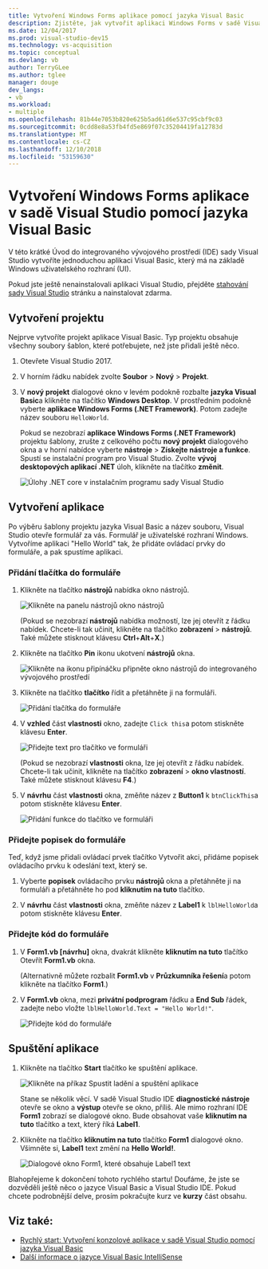 ```yaml
---
title: Vytvoření Windows Forms aplikace pomocí jazyka Visual Basic
description: Zjistěte, jak vytvořit aplikaci Windows Forms v sadě Visual Studio pomocí jazyka Visual Basic, krok za krokem.
ms.date: 12/04/2017
ms.prod: visual-studio-dev15
ms.technology: vs-acquisition
ms.topic: conceptual
ms.devlang: vb
author: TerryGLee
ms.author: tglee
manager: douge
dev_langs:
- vb
ms.workload:
- multiple
ms.openlocfilehash: 81b44e7053b820e625b5ad61d6e537c95cbf9c03
ms.sourcegitcommit: 0cdd8e8a53fb4fd5e869f07c35204419fa12783d
ms.translationtype: MT
ms.contentlocale: cs-CZ
ms.lasthandoff: 12/10/2018
ms.locfileid: "53159630"
---
```

# <a name="create-a-windows-forms-app-in-visual-studio-with-visual-basic"></a>Vytvoření Windows Forms aplikace v sadě Visual Studio pomocí jazyka Visual Basic

V této krátké Úvod do integrovaného vývojového prostředí (IDE) sady Visual Studio vytvoříte jednoduchou aplikaci Visual Basic, který má na základě Windows uživatelského rozhraní (UI).

Pokud jste ještě nenainstalovali aplikaci Visual Studio, přejděte [stahování sady Visual Studio](https://visualstudio.microsoft.com/downloads/?utm_medium=microsoft&utm_source=docs.microsoft.com&utm_campaign=button+cta&utm_content=download+vs2017) stránku a nainstalovat zdarma.

## <a name="create-a-project"></a>Vytvoření projektu

Nejprve vytvoříte projekt aplikace Visual Basic. Typ projektu obsahuje všechny soubory šablon, které potřebujete, než jste přidali ještě něco.

1. Otevřete Visual Studio 2017.

2. V horním řádku nabídek zvolte **Soubor** > **Nový** > **Projekt**.

3. V **nový projekt** dialogové okno v levém podokně rozbalte **jazyka Visual Basic**a klikněte na tlačítko **Windows Desktop**. V prostředním podokně vyberte **aplikace Windows Forms (.NET Framework)**. Potom zadejte název souboru `HelloWorld`.

     Pokud se nezobrazí **aplikace Windows Forms (.NET Framework)** projektu šablony, zrušte z celkového počtu **nový projekt** dialogového okna a v horní nabídce vyberte **nástroje**  >  **Získejte nástroje a funkce**. Spustí se instalační program pro Visual Studio. Zvolte **vývoj desktopových aplikací .NET** úloh, klikněte na tlačítko **změnit**.

     ![Úlohy .NET core v instalačním programu sady Visual Studio](../ide/media/install-dot-net-desktop-env.png)

## <a name="create-the-application"></a>Vytvoření aplikace

Po výběru šablony projektu jazyka Visual Basic a název souboru, Visual Studio otevře formulář za vás. Formulář je uživatelské rozhraní Windows. Vytvoříme aplikaci "Hello World" tak, že přidáte ovládací prvky do formuláře, a pak spustíme aplikaci.

### <a name="add-a-button-to-the-form"></a>Přidání tlačítka do formuláře

1. Klikněte na tlačítko **nástrojů** nabídka okno nástrojů.

     ![Klikněte na panelu nástrojů okno nástrojů](../ide/media/vb-toolbox-toolwindow.png)

     (Pokud se nezobrazí **nástrojů** nabídka možností, lze jej otevřít z řádku nabídek. Chcete-li tak učinit, klikněte na tlačítko **zobrazení** > **nástrojů**. Také můžete stisknout klávesu **Ctrl**+**Alt**+**X**.)

2. Klikněte na tlačítko **Pin** ikonu ukotvení **nástrojů** okna.

     ![Klikněte na ikonu připínáčku připněte okno nástrojů do integrovaného vývojového prostředí](../ide/media/vb-pin-the-toolbox-window.png)
3. Klikněte na tlačítko **tlačítko** řídit a přetáhněte ji na formuláři.

     ![Přidání tlačítka do formuláře](../ide/media/vb-add-a-button-to-form1.png)

4. V **vzhled** část **vlastnosti** okno, zadejte `Click this`a potom stiskněte klávesu **Enter**.

     ![Přidejte text pro tlačítko ve formuláři](../ide/media/vb-button-control-text.png)

     (Pokud se nezobrazí **vlastnosti** okna, lze jej otevřít z řádku nabídek. Chcete-li tak učinit, klikněte na tlačítko **zobrazení** > **okno vlastností**. Také můžete stisknout klávesu **F4**.)

5. V **návrhu** část **vlastnosti** okna, změňte název z **Button1** k `btnClickThis`a potom stiskněte klávesu **Enter**.

     ![Přidání funkce do tlačítko ve formuláři](../ide/media/vb-button-control-function.png)

### <a name="add-a-label-to-the-form"></a>Přidejte popisek do formuláře

Teď, když jsme přidali ovládací prvek tlačítko Vytvořit akci, přidáme popisek ovládacího prvku k odeslání text, který se.

1. Vyberte **popisek** ovládacího prvku **nástrojů** okna a přetáhněte ji na formuláři a přetáhněte ho pod **kliknutím na tuto** tlačítko.

2. V **návrhu** část **vlastnosti** okna, změňte název z **Label1** k `lblHelloWorld`a potom stiskněte klávesu **Enter**.

### <a name="add-code-to-the-form"></a>Přidejte kód do formuláře

1. V **Form1.vb &#91;návrhu&#93;**  okna, dvakrát klikněte **kliknutím na tuto** tlačítko Otevřít **Form1.vb** okna.

      (Alternativně můžete rozbalit **Form1.vb** v **Průzkumníka řešení**a potom klikněte na tlačítko **Form1**.)

2. V **Form1.vb** okna, mezi **privátní podprogram** řádku a **End Sub** řádek, zadejte nebo vložte `lblHelloWorld.Text = "Hello World!"`.

     ![Přidejte kód do formuláře](../ide/media/vb-add-code-to-the-form.png)

## <a name="run-the-application"></a>Spuštění aplikace

1. Klikněte na tlačítko **Start** tlačítko ke spuštění aplikace.

     ![Klikněte na příkaz Spustit ladění a spuštění aplikace](../ide/media/vb-click-start-hello-world.png)

   Stane se několik věcí. V sadě Visual Studio IDE **diagnostické nástroje** otevře se okno a **výstup** otevře se okno, příliš. Ale mimo rozhraní IDE **Form1** zobrazí se dialogové okno. Bude obsahovat vaše **kliknutím na tuto** tlačítko a text, který říká **Label1**.

2. Klikněte na tlačítko **kliknutím na tuto** tlačítko **Form1** dialogové okno. Všimněte si, **Label1** text změní na **Hello World!**.

    ![Dialogové okno Form1, které obsahuje Label1 text ](../ide/media/vb-form1-dialog-hello-world.png)

Blahopřejeme k dokončení tohoto rychlého startu! Doufáme, že jste se dozvěděli ještě něco o jazyce Visual Basic a Visual Studio IDE. Pokud chcete podrobnější delve, prosím pokračujte kurz ve **kurzy** část obsahu.

## <a name="see-also"></a>Viz také:

* [Rychlý start: Vytvoření konzolové aplikace v sadě Visual Studio pomocí jazyka Visual Basic](quickstart-visual-basic-console.md)
* [Další informace o jazyce Visual Basic IntelliSense](visual-basic-specific-intellisense.md)
